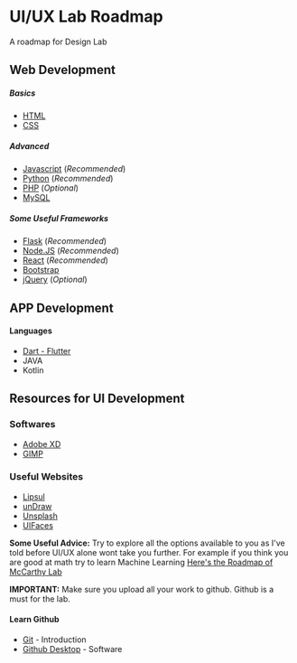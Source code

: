 # UI/UX Lab Roadmap
A roadmap for Design Lab


## Web Development
##### Basics
- [HTML](https://www.w3schools.com/html/default.asp)
- [CSS](https://www.w3schools.com/css/default.asp)
##### Advanced
- [Javascript](https://www.w3schools.com/js/default.asp) (*Recommended*) 
- [Python](https://www.w3schools.com/python/default.asp) (*Recommended*)
- [PHP](https://www.w3schools.com/php/default.asp) (*Optional*)
- [MySQL](https://www.w3schools.com/sql/default.asp)

##### Some Useful Frameworks
- [Flask](https://www.tutorialspoint.com/flask/index.htm) (*Recommended*)
- [Node.JS](https://www.w3schools.com/nodejs/) (*Recommended*)
- [React](https://reactjs.org/tutorial/tutorial.html) (*Recommended*)
- [Bootstrap](https://www.w3schools.com/bootstrap4/default.asp)
- [jQuery](https://www.w3schools.com/jquery/default.asp) (*Optional*)

## APP Development

#### Languages

- [Dart - Flutter](https://www.udemy.com/course/free-flutter-beginner-tutorial-build-own-app/)
- JAVA
- Kotlin

## Resources for UI Development

### Softwares
- [Adobe XD](https://www.adobe.com/in/products/xd.html)
- [GIMP](https://www.gimp.org/downloads/)

### Useful Websites
- [Lipsul](https://www.lipsum.com/)
- [unDraw](https://undraw.co/)
- [Unsplash](https://unsplash.com)
- [UIFaces](https://uifaces.co/)


**Some Useful Advice:** Try to explore all the options available to you as I've told before UI/UX alone wont take you further. For example if you think you are good at math try to learn Machine Learning [Here's the Roadmap of McCarthy Lab](https://github.com/NextTechLabAP/McCarthy-Lab-Roadmap)

**IMPORTANT:** Make sure you upload all your work to github. Github is a must for the lab.
#### Learn Github
- [Git](https://readwrite.com/2013/09/30/understanding-github-a-journey-for-beginners-part-1/) - Introduction
- [Github Desktop](https://desktop.github.com/) - Software
